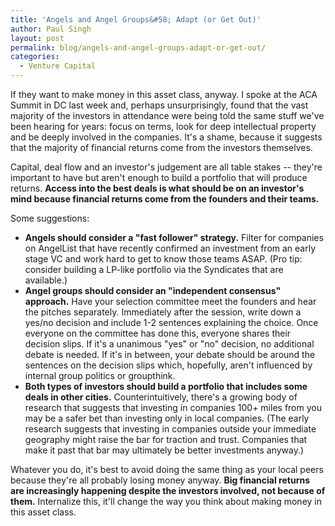 ```yaml
---
title: 'Angels and Angel Groups&#58; Adapt (or Get Out)'
author: Paul Singh
layout: post
permalink: blog/angels-and-angel-groups-adapt-or-get-out/
categories:
  - Venture Capital
---
```


If they want to make money in this asset class, anyway. I spoke at the ACA Summit in DC last week and, perhaps unsurprisingly, found that the vast majority of the investors in attendance were being told the same stuff we've been hearing for years: focus on terms, look for deep intellectual property and be deeply involved in the companies. It's a shame, because it suggests that the majority of financial returns come from the investors themselves.

Capital, deal flow and an investor's judgement are all table stakes -- they're important to have but aren't enough to build a portfolio that will produce returns. **Access into the best deals is what should be on an investor's mind because financial returns come from the founders and their teams.**

Some suggestions:

<!--more-->

* **Angels should consider a "fast follower" strategy.** Filter for companies on AngelList that have recently confirmed an investment from an early stage VC and work hard to get to know those teams ASAP. (Pro tip: consider building a LP-like portfolio via the Syndicates that are available.)
* **Angel groups should consider an "independent consensus" approach.** Have your selection committee meet the founders and hear the pitches separately. Immediately after the session, write down a yes/no decision and include 1-2 sentences explaining the choice. Once everyone on the committee has done this, everyone shares their decision slips. If it's a unanimous "yes" or "no" decision, no additional debate is needed. If it's in between, your debate should be around the sentences on the decision slips which, hopefully, aren't influenced by internal group politics or groupthink.
* **Both types of investors should build a portfolio that includes some deals in other cities.** Counterintuitively, there's a growing body of research that suggests that investing in companies 100+ miles from you may be a safer bet than investing only in local companies. (The early research suggests that investing in companies outside your immediate geography might raise the bar for traction and trust. Companies that make it past that bar may ultimately be better investments anyway.)

Whatever you do, it's best to avoid doing the same thing as your local peers because they're all probably losing money anyway. **Big financial returns are increasingly happening despite the investors involved, not because of them.** Internalize this, it'll change the way you think about making money in this asset class.